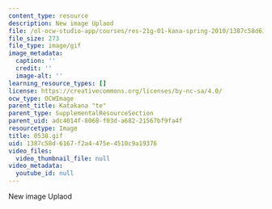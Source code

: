 ```yaml
---
content_type: resource
description: New image Uplaod
file: /ol-ocw-studio-app/courses/res-21g-01-kana-spring-2010/1387c58d6167f2a4475e4510c9a19376_0538.gif
file_size: 273
file_type: image/gif
image_metadata:
  caption: ''
  credit: ''
  image-alt: ''
learning_resource_types: []
license: https://creativecommons.org/licenses/by-nc-sa/4.0/
ocw_type: OCWImage
parent_title: Katakana "te"
parent_type: SupplementalResourceSection
parent_uid: adc4014f-8068-f03d-a682-21567bf9fa4f
resourcetype: Image
title: 0538.gif
uid: 1387c58d-6167-f2a4-475e-4510c9a19376
video_files:
  video_thumbnail_file: null
video_metadata:
  youtube_id: null
---
```

New image Uplaod